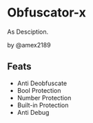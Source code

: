 # Obfuscator-x

As Desciption.

by @amex2189

## Feats

- Anti Deobfuscate
- Bool Protection
- Number Protection
- Built-in Protection
- Anti Debug
